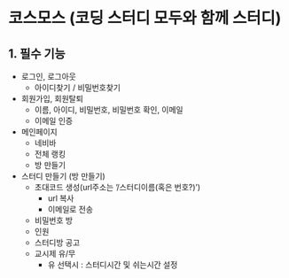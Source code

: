 # 코스모스 (코딩 스터디 모두와 함께 스터디)


## 1. 필수 기능

- 로그인, 로그아웃
    - 아이디찾기 / 비밀번호찾기
- 회원가입, 회원탈퇴
    - 이름, 아이디, 비밀번호, 비밀번호 확인,  이메일
    - 이메일 인증
- 메인페이지
    - 네비바
    - 전체 랭킹
    - 방 만들기
- 스터디 만들기 (방 만들기)
    - 초대코드 생성(url주소는 ’/스터디이름(혹은 번호?)’)
        - url 복사
        - 이메일로 전송
    - 비밀번호 방
    - 인원
    - 스터디방 공고
    - 교시제 유/무
        - 유 선택시 : 스터디시간 및 쉬는시간 설정
